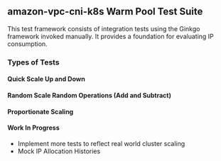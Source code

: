 ## amazon-vpc-cni-k8s Warm Pool Test Suite
This test framework consists of integration tests using the Ginkgo framework invoked manually. It provides a foundation for evaluating IP consumption. 

### Types of Tests

#### Quick Scale Up and Down
#### Random Scale Random Operations (Add and Subtract)
#### Proportionate Scaling

#### Work In Progress
- Implement more tests to reflect real world cluster scaling
- Mock IP Allocation Histories